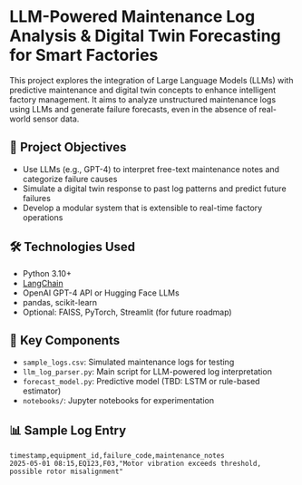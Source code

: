 # LLM-Powered Maintenance Log Analysis & Digital Twin Forecasting for Smart Factories

This project explores the integration of Large Language Models (LLMs) with predictive maintenance and digital twin concepts to enhance intelligent factory management. It aims to analyze unstructured maintenance logs using LLMs and generate failure forecasts, even in the absence of real-world sensor data.

## 🚀 Project Objectives

- Use LLMs (e.g., GPT-4) to interpret free-text maintenance notes and categorize failure causes
- Simulate a digital twin response to past log patterns and predict future failures
- Develop a modular system that is extensible to real-time factory operations

## 🛠️ Technologies Used

- Python 3.10+
- [LangChain](https://github.com/hwchase17/langchain)
- OpenAI GPT-4 API or Hugging Face LLMs
- pandas, scikit-learn
- Optional: FAISS, PyTorch, Streamlit (for future roadmap)

## 🧠 Key Components

- `sample_logs.csv`: Simulated maintenance logs for testing
- `llm_log_parser.py`: Main script for LLM-powered log interpretation
- `forecast_model.py`: Predictive model (TBD: LSTM or rule-based estimator)
- `notebooks/`: Jupyter notebooks for experimentation

## 📊 Sample Log Entry

```csv
timestamp,equipment_id,failure_code,maintenance_notes
2025-05-01 08:15,EQ123,F03,"Motor vibration exceeds threshold, possible rotor misalignment"
